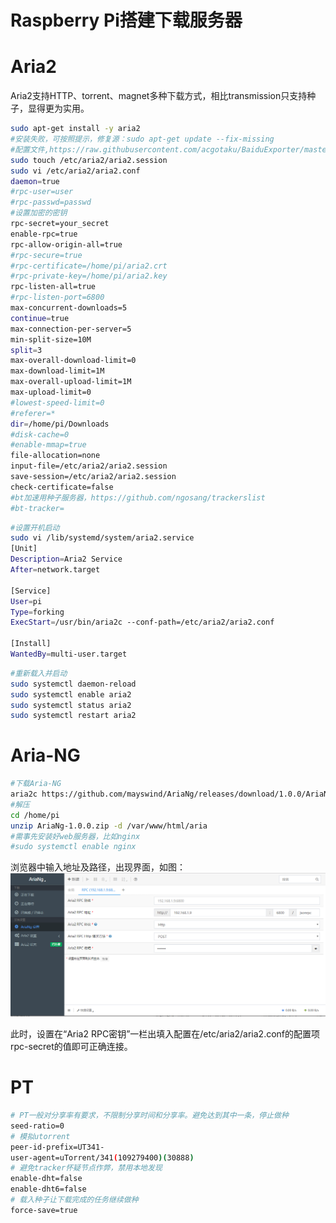 # Raspberry Pi搭建下载服务器

# Aria2

  Aria2支持HTTP、torrent、magnet多种下载方式，相比transmission只支持种子，显得更为实用。

```sh
sudo apt-get install -y aria2
#安装失败，可按照提示，修复源：sudo apt-get update --fix-missing
#配置文件,https://raw.githubusercontent.com/acgotaku/BaiduExporter/master/aria2c/aria2.conf
sudo touch /etc/aria2/aria2.session
sudo vi /etc/aria2/aria2.conf
daemon=true
#rpc-user=user
#rpc-passwd=passwd
#设置加密的密钥
rpc-secret=your_secret
enable-rpc=true
rpc-allow-origin-all=true
#rpc-secure=true
#rpc-certificate=/home/pi/aria2.crt
#rpc-private-key=/home/pi/aria2.key
rpc-listen-all=true
#rpc-listen-port=6800
max-concurrent-downloads=5
continue=true
max-connection-per-server=5
min-split-size=10M
split=3
max-overall-download-limit=0
max-download-limit=1M
max-overall-upload-limit=1M
max-upload-limit=0
#lowest-speed-limit=0
#referer=*
dir=/home/pi/Downloads
#disk-cache=0
#enable-mmap=true
file-allocation=none
input-file=/etc/aria2/aria2.session
save-session=/etc/aria2/aria2.session
check-certificate=false
#bt加速用种子服务器，https://github.com/ngosang/trackerslist
#bt-tracker=
```
```sh
#设置开机启动
sudo vi /lib/systemd/system/aria2.service
[Unit]
Description=Aria2 Service
After=network.target

[Service]
User=pi
Type=forking
ExecStart=/usr/bin/aria2c --conf-path=/etc/aria2/aria2.conf

[Install]
WantedBy=multi-user.target
```
```sh
#重新载入并启动
sudo systemctl daemon-reload
sudo systemctl enable aria2
sudo systemctl status aria2
sudo systemctl restart aria2
```

# Aria-NG

```sh
#下载Aria-NG
aria2c https://github.com/mayswind/AriaNg/releases/download/1.0.0/AriaNg-1.0.0.zip -d /home/pi
#解压
cd /home/pi
unzip AriaNg-1.0.0.zip -d /var/www/html/aria
#需事先安装好web服务器，比如nginx
#sudo systemctl enable nginx
```

浏览器中输入地址及路径，出现界面，如图：
![Aria-NG](https://github.com/iMinusMinus/ex/blob/master/images/raspberry%20pi/Aria-NG.PNG?raw=true)

此时，设置在“Aria2 RPC密钥”一栏出填入配置在/etc/aria2/aria2.conf的配置项rpc-secret的值即可正确连接。

# PT
```sh
# PT一般对分享率有要求，不限制分享时间和分享率。避免达到其中一条，停止做种
seed-ratio=0
# 模拟utorrent
peer-id-prefix=UT341-
user-agent=uTorrent/341(109279400)(30888)
# 避免tracker怀疑节点作弊，禁用本地发现
enable-dht=false
enable-dht6=false
# 载入种子让下载完成的任务继续做种
force-save=true
```
